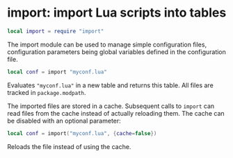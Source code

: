 # import: import Lua scripts into tables

``` lua
local import = require "import"
```

The import module can be used to manage simple configuration files,
configuration parameters being global variables defined in the
configuration file.

``` lua
local conf = import "myconf.lua"
```

Evaluates `"myconf.lua"` in a new table and returns this table. All
files are tracked in `package.modpath`.

The imported files are stored in a cache. Subsequent calls to `import`
can read files from the cache instead of actually reloading them. The
cache can be disabled with an optional parameter:

``` lua
local conf = import("myconf.lua", {cache=false})
```

Reloads the file instead of using the cache.
